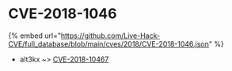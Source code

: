 # CVE-2018-1046
{% embed url="https://github.com/Live-Hack-CVE/full_database/blob/main/cves/2018/CVE-2018-1046.json" %}

* alt3kx ~> [CVE-2018-10467](https://www.alice-snow.ru/2018/database/cve-2018-1046/cve-2018-10467-alt3kx)